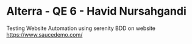 # Alterra - QE 6 - Havid Nursahgandi

Testing Website Automation using serenity BDD on website https://www.saucedemo.com/
